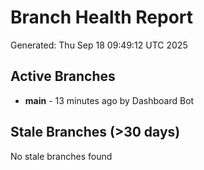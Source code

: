 # Branch Health Report
Generated: Thu Sep 18 09:49:12 UTC 2025

## Active Branches
- **main** - 13 minutes ago by Dashboard Bot

## Stale Branches (>30 days)
No stale branches found
